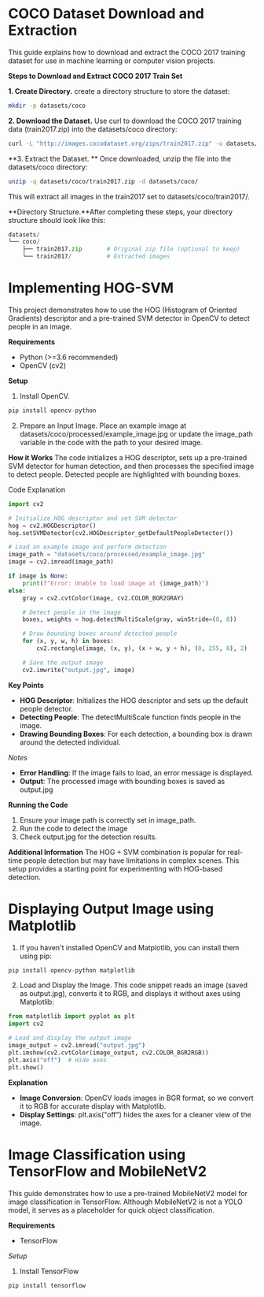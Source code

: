 # **COCO Dataset Download and Extraction**
This guide explains how to download and extract the COCO 2017 training dataset for use in machine learning or computer vision projects.

**Steps to Download and Extract COCO 2017 Train Set**

**1.  Create Directory.** create a directory structure to store the dataset:

```bash
mkdir -p datasets/coco
```

**2.  Download the Dataset.** Use curl to download the COCO 2017 training data (train2017.zip) into the datasets/coco directory:

```bash
curl -L "http://images.cocodataset.org/zips/train2017.zip" -o datasets/coco/train2017.zip
```

**3.  Extract the Dataset. ** Once downloaded, unzip the file into the datasets/coco directory:

```bash
unzip -q datasets/coco/train2017.zip -d datasets/coco/
```

This will extract all images in the train2017 set to datasets/coco/train2017/.

**Directory Structure.**After completing these steps, your directory structure should look like this:

```python
datasets/
└── coco/
    ├── train2017.zip       # Original zip file (optional to keep)
    └── train2017/          # Extracted images
```
# **Implementing HOG-SVM**
This project demonstrates how to use the HOG (Histogram of Oriented Gradients) descriptor and a pre-trained SVM detector in OpenCV to detect people in an image.

**Requirements**
* Python (>=3.6 recommended)
* OpenCV (cv2)

**Setup**
1. Install OpenCV. 

```python
pip install opencv-python
```
2. Prepare an Input Image. Place an example image at datasets/coco/processed/example_image.jpg or update the image_path variable in the code with the path to your desired image.

**How it Works**
The code initializes a HOG descriptor, sets up a pre-trained SVM detector for human detection, and then processes the specified image to detect people. Detected people are highlighted with bounding boxes.

Code Explanation
```python
import cv2

# Initialize HOG descriptor and set SVM detector
hog = cv2.HOGDescriptor()
hog.setSVMDetector(cv2.HOGDescriptor_getDefaultPeopleDetector())

# Load an example image and perform detection
image_path = "datasets/coco/processed/example_image.jpg"
image = cv2.imread(image_path)

if image is None:
    print(f"Error: Unable to load image at {image_path}")
else:
    gray = cv2.cvtColor(image, cv2.COLOR_BGR2GRAY)

    # Detect people in the image
    boxes, weights = hog.detectMultiScale(gray, winStride=(8, 8))

    # Draw bounding boxes around detected people
    for (x, y, w, h) in boxes:
        cv2.rectangle(image, (x, y), (x + w, y + h), (0, 255, 0), 2)

    # Save the output image
    cv2.imwrite("output.jpg", image)
```

**Key Points**
* **HOG Descriptor**: Initializes the HOG descriptor and sets up the default people detector.
* **Detecting People**: The detectMultiScale function finds people in the image.
* **Drawing Bounding Boxes**: For each detection, a bounding box is drawn around the detected individual.

*Notes*
* **Error Handling**: If the image fails to load, an error message is displayed.
* **Output**: The processed image with bounding boxes is saved as output.jpg

**Running the Code**
1. Ensure your image path is correctly set in image_path.
2. Run the code to detect the image
3. Check output.jpg for the detection results.

**Additional Information**
The HOG + SVM combination is popular for real-time people detection but may have limitations in complex scenes. This setup provides a starting point for experimenting with HOG-based detection.

# **Displaying Output Image using Matplotlib**
1. If you haven't installed OpenCV and Matplotlib, you can install them using pip:

```python
pip install opencv-python matplotlib
```

2. Load and Display the Image. This code snippet reads an image (saved as output.jpg), converts it to RGB, and displays it without axes using Matplotlib:
```python
from matplotlib import pyplot as plt
import cv2

# Load and display the output image
image_output = cv2.imread("output.jpg")
plt.imshow(cv2.cvtColor(image_output, cv2.COLOR_BGR2RGB))
plt.axis("off")  # Hide axes
plt.show()
```
**Explanation**
* **Image Conversion**: OpenCV loads images in BGR format, so we convert it to RGB for accurate display with Matplotlib.
* **Display Settings**: plt.axis("off") hides the axes for a cleaner view of the image.

# **Image Classification using TensorFlow and MobileNetV2**
This guide demonstrates how to use a pre-trained MobileNetV2 model for image classification in TensorFlow. Although MobileNetV2 is not a YOLO model, it serves as a placeholder for quick object classification.

**Requirements**
* TensorFlow

*Setup*
1. Install TensorFlow
```python
pip install tensorflow
```
